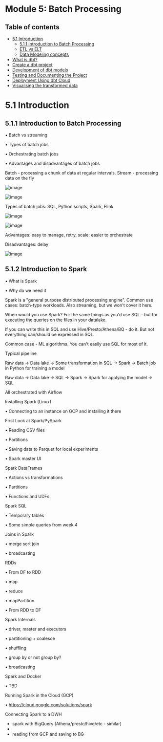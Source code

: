 # Module 5: Batch Processing

## Table of contents

- [5.1 Introduction](#5.1-Introduction)
  - [5.1.1 Introduction to Batch Processing](#5.1.1-Introduction-to-Batch-Processing)
  - [ETL vs ELT](#ETL-vs-ELT)
  - [Data Modeling concepts](#Data-Modeling-concepts)
- [What is dbt?](#What-is-dbt)
- [Create a dbt project](#Create-a-dbt-project)
- [Development of dbt models](#Development-of-dbt-models)
- [Testing and Documenting the Project](#Testing-and-Documenting-the-Project)
- [Deployment Using dbt Cloud](#Deployment-Using-dbt-Cloud)
- [Visualising the transformed data](#Visualising-the-transformed-data)

# 5.1 Introduction
## 5.1.1 Introduction to Batch Processing

• Batch vs streaming
 
• Types of batch jobs

• Orchestrating batch jobs

• Advantages and disadvantages of batch jobs

Batch - processing a chunk of data at regular intervals. Stream - processing data on the fly

![image](https://github.com/user-attachments/assets/bfb632f1-c026-4e3d-be54-e2e3f7dbc96b)

![image](https://github.com/user-attachments/assets/20b9a178-51d1-4148-8a85-8357cf7d3e9f)

Types of batch jobs: SQL, Python scripts, Spark, Flink

![image](https://github.com/user-attachments/assets/77637762-b69f-4f00-8bd8-5c838576b36d)

![image](https://github.com/user-attachments/assets/b1d162f5-9066-4da5-84bd-234474f58aff)

Advantages: easy to manage, retry, scale; easier to orchestrate

Disadvantages: delay

![image](https://github.com/user-attachments/assets/e8d8b294-7825-4277-bd1d-32547d2015a0)


## 5.1.2 Introduction to Spark

• What is Spark

• Why do we need it

Spark is a "general purpose distributed processing engine". Common use cases: batch-type workloads. Also streaming, but we won't cover it here.

When would you use Spark? For the same things as you'd use SQL - but for executing the queries on the files in your datalake.

If you can write this in SQL and use Hive/Presto/Athena/BQ - do it. But not everything can/should be expressed in SQL.

Common case - ML algorithms. You can't easily use SQL for most of it.

Typical pipeline

Raw data -> Data lake -> Some transformation in SQL -> Spark -> Batch job in Python for training a model

Raw data -> Data lake -> SQL -> Spark -> Spark for applying the model -> SQL

All orchestrated with Airflow

Installing Spark (Linux)

• Connecting to an instance on GCP and installing it there

First Look at Spark/PySpark

• Reading CSV files

• Partitions

• Saving data to Parquet for local experiments

• Spark master UI

Spark DataFrames

• Actions vs transformations

• Partitions

• Functions and UDFs

Spark SQL

• Temporary tables

• Some simple queries from week 4

Joins in Spark

• merge sort join
  
• broadcasting
  

RDDs

• From DF to RDD

• map

• reduce

• mapPartition

• From RDD to DF

Spark Internals

• driver, master and executors

• partitioning + coalesce

• shuffling

• group by or not group by?

• broadcasting

Spark and Docker

• TBD

Running Spark in the Cloud (GCP)

• https://cloud.google.com/solutions/spark

Connecting Spark to a DWH

* spark with BigQuery (Athena/presto/hive/etc - similar)
* 
* reading from GCP and saving to BG















 


